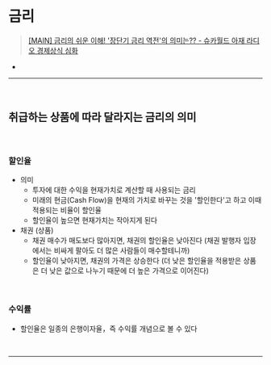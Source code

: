 # 금리
> [[MAIN] 금리의 쉬운 이해! '장단기 금리 역전'의 의미는?? - 슈카월드 아재 라디오 경제상식 심화](https://www.youtube.com/watch?v=oJm9OVYL9ag)
* 

<hr>
<br>

## 취급하는 상품에 따라 달라지는 금리의 의미
#### 

<br>

### 할인율
* 의미
  * 투자에 대한 수익을 현재가치로 계산할 때 사용되는 금리
  * 미래의 현금(Cash Flow)을 현재의 가치로 바꾸는 것을 '할인한다'고 하고 이때 적용되는 비율이 할인율
  * 할인율이 높으면 현재가치는 작아지게 된다
* 채권 (상품)
  * 채권 매수가 매도보다 많아지면, 채권의 할인율은 낮아진다 (채권 발행자 입장에서는 비싸게 팔아도 더 많은 사람들이 매수할테니까)
  * 할인율이 낮아지면, 채권의 가격은 상승한다 (더 낮은 할인율을 적용받은 상품은 더 낮은 값으로 나누기 때문에 더 높은 가격으로 이어진다)

<br>

### 수익률
* 할인율은 일종의 은행이자율，즉 수익률 개념으로 볼 수 있다

<br>
<hr>
<br>


